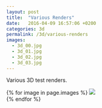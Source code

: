 ```yaml
---
layout: post
title:  "Various Renders"
date:   2016-04-09 16:57:06 +0200
categories: 3d
permalink: /3d/various-renders
images:
  - 3d_00.jpg
  - 3d_01.jpg
  - 3d_02.jpg
  - 3d_03.jpg
---
```

Various 3D test renders.
<br>

{% for image in page.images %}
  <img rel="nofollow" class="image-full" src="/assets/3d/{{ image }}"/>
  <br>
{% endfor %}
